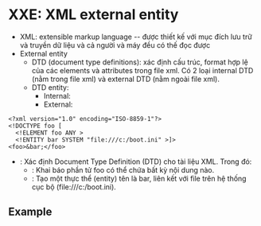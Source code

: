 # XXE: XML external entity

- XML: extensible markup language -- được thiết kế với mục đích lưu trữ và truyền dữ liệu và cả người và máy đều có thế đọc được
- External entity
    - DTD (document type definitions): xác định cấu trúc, format hợp lệ của các elements và attributes trong file xml. Có 2 loại internal DTD (nằm trong file xml) và external DTD (nằm ngoài file xml).
    - DTD entity:
        - Internal: <!ENTITY entity-name "entity-value">
        - External: <!ENTITY name SYSTEM "URL/URI">

```
<?xml version="1.0" encoding="ISO-8859-1"?>
<!DOCTYPE foo [
  <!ELEMENT foo ANY >
  <!ENTITY bar SYSTEM "file:///c:/boot.ini" >]>
<foo>&bar;</foo>
```

- <!DOCTYPE foo [ ... ]>: Xác định Document Type Definition (DTD) cho tài liệu XML. Trong đó:
  - <!ELEMENT foo ANY>: Khai báo phần tử foo có thể chứa bất kỳ nội dung nào.
  - <!ENTITY bar SYSTEM "file:///c:/boot.ini">: Tạo một thực thể (entity) tên là bar, liên kết với file trên hệ thống cục bộ (file:///c:/boot.ini).

## Example

